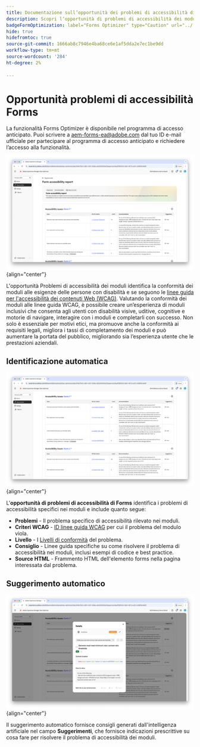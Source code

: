 ```yaml
---
title: Documentazione sull’opportunità dei problemi di accessibilità di Forms
description: Scopri l’opportunità di problemi di accessibilità dei moduli e come utilizzarla per migliorare l’accessibilità dei moduli e l’esperienza utente sul tuo sito web.
badgeFormOptimization: label="Forms Optimizer" type="Caution" url="../../opportunity-types/form-optimization.md" tooltip="Forms Optimizer"
hide: true
hidefromtoc: true
source-git-commit: 1666ab8c7946e4ba68ce6e1af5dda2e7ec1be9dd
workflow-type: tm+mt
source-wordcount: '284'
ht-degree: 2%

---
```



# Opportunità problemi di accessibilità Forms

<span class="preview"> La funzionalità Forms Optimizer è disponibile nel programma di accesso anticipato. Puoi scrivere a aem-forms-ea@adobe.com dal tuo ID e-mail ufficiale per partecipare al programma di accesso anticipato e richiedere l’accesso alla funzionalità. </span>

![opportunità problemi di accessibilità Forms](./assets/forms-accessibility-issues/hero.png){align="center"}

L&#39;opportunità Problemi di accessibilità dei moduli identifica la conformità dei moduli alle esigenze delle persone con disabilità e se seguono le [linee guida per l&#39;accessibilità dei contenuti Web (WCAG)](https://www.w3.org/TR/WCAG21/). Valutando la conformità dei moduli alle linee guida WCAG, è possibile creare un’esperienza di moduli inclusivi che consenta agli utenti con disabilità visive, uditive, cognitive e motorie di navigare, interagire con i moduli e completarli con successo. Non solo è essenziale per motivi etici, ma promuove anche la conformità ai requisiti legali, migliora i tassi di completamento dei moduli e può aumentare la portata del pubblico, migliorando sia l’esperienza utente che le prestazioni aziendali.

## Identificazione automatica

![Problemi di accessibilità dei moduli con identificazione automatica](./assets/forms-accessibility-issues/auto-identify.png){align="center"}

L&#39;**opportunità di problemi di accessibilità di Forms** identifica i problemi di accessibilità specifici nei moduli e include quanto segue:

* **Problemi** - Il problema specifico di accessibilità rilevato nei moduli.
* **Criteri WCAG** - [ID linee guida WCAG](https://www.w3.org/TR/WCAG21/) per cui il problema del modulo viola.
* **Livello** - I [Livelli di conformità](https://www.w3.org/WAI/WCAG21/Understanding/conformance#levels) del problema.
* **Consiglio** - Linee guida specifiche su come risolvere il problema di accessibilità nei moduli, inclusi esempi di codice e best practice.
* **Source HTML** - Frammento HTML dell&#39;elemento forms nella pagina interessata dal problema.

## Suggerimento automatico

![Problemi di accessibilità dei moduli suggeriti automaticamente](./assets/forms-accessibility-issues/auto-suggest.png){align="center"}

Il suggerimento automatico fornisce consigli generati dall&#39;intelligenza artificiale nel campo **Suggerimenti**, che fornisce indicazioni prescrittive su cosa fare per risolvere il problema di accessibilità dei moduli.

<!-- 

## Auto-optimize

[!BADGE Ultimate]{type=Positive tooltip="Ultimate"}

![Auto-optimize forms accessibility issues](./assets/accessibility-issues/auto-optimize.png){align="center"}

Sites Optimizer Ultimate adds the ability to deploy auto-optimization for the form accessibility issues found.

>[!BEGINTABS]

>[!TAB Deploy optimization]

{{auto-optimize-deploy-optimization-slack}}

>[!TAB Request approval]

{{auto-optimize-request-approval}}

>[!ENDTABS]
-->

